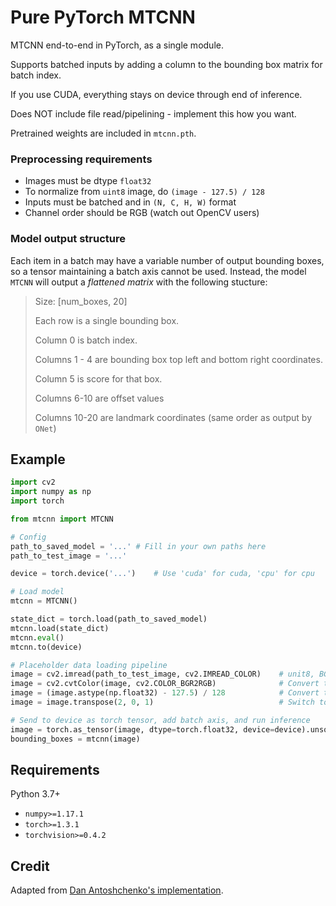 # Pure PyTorch MTCNN

MTCNN end-to-end in PyTorch, as a single module.

Supports batched inputs by adding a column to the bounding box matrix for batch index.

If you use CUDA, everything stays on device through end of inference.

Does NOT include file read/pipelining - implement this how you want. 

Pretrained weights are included in `mtcnn.pth`.

### Preprocessing requirements
- Images must be dtype `float32`
- To normalize from `uint8` image, do `(image - 127.5) / 128`
- Inputs must be batched and in `(N, C, H, W)` format
- Channel order should be RGB (watch out OpenCV users)

### Model output structure
Each item in a batch may have a variable number of output bounding boxes, so a tensor maintaining a batch axis cannot be used. Instead, the model `MTCNN` will output a *flattened matrix* with the following stucture:

> Size: [num_boxes, 20]
>
> Each row is a single bounding box.
>
> Column 0 is batch index.
> 
> Columns 1 - 4 are bounding box top left and bottom right coordinates.
>
> Column 5 is score for that box.
>
> Columns 6-10 are offset values
>
> Columns 10-20 are landmark coordinates (same order as output by `ONet`)


## Example
```python
import cv2
import numpy as np
import torch

from mtcnn import MTCNN

# Config
path_to_saved_model = '...' # Fill in your own paths here
path_to_test_image = '...'

device = torch.device('...')    # Use 'cuda' for cuda, 'cpu' for cpu

# Load model
mtcnn = MTCNN()

state_dict = torch.load(path_to_saved_model)
mtcnn.load(state_dict)
mtcnn.eval()
mtcnn.to(device)

# Placeholder data loading pipeline
image = cv2.imread(path_to_test_image, cv2.IMREAD_COLOR)    # unit8, BGR, HWC
image = cv2.cvtColor(image, cv2.COLOR_BGR2RGB)              # Convert to RGB
image = (image.astype(np.float32) - 127.5) / 128            # Convert to float32 and normalize
image = image.transpose(2, 0, 1)                            # Switch to CHW

# Send to device as torch tensor, add batch axis, and run inference
image = torch.as_tensor(image, dtype=torch.float32, device=device).unsqueeze(0)
bounding_boxes = mtcnn(image)
```


## Requirements
Python 3.7+

- `numpy>=1.17.1`
- `torch>=1.3.1`
- `torchvision>=0.4.2`



## Credit
Adapted from [Dan Antoshchenko's implementation](https://github.com/TropComplique/mtcnn-pytorch).
